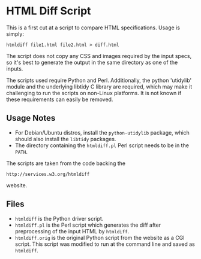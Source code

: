 # HTML Diff Script
This is a first cut at a script to compare HTML specifications.
Usage is simply:
```
htmldiff file1.html file2.html > diff.html
```
The script does not copy any CSS and images required by the input specs,
so it's best to generate the output in the same directory as one of the inputs.

The scripts used require Python and Perl.
Additionally, the python 'utidylib' module and the underlying libtidy C library are required,
which may make it challenging to run the scripts on non-Linux platforms.
It is not known if these requirements can easily be removed.

## Usage Notes
- For Debian/Ubuntu distros, install the `python-utidylib` package, which should also install the `libtidy` packages.
- The directory containing the `htmldiff.pl` Perl script needs to be in the `PATH`.

The scripts are taken from the code backing the

    http://services.w3.org/htmldiff

website.

## Files
* `htmldiff` is the Python driver script.
* `htmldiff.pl` is the Perl script which generates the diff after
preprocessing of the input HTML by `htmldiff`.
* `htmldiff.orig` is the original Python script from
the website as a CGI script.
This script was modified to run at the command line and saved as `htmldiff`.
